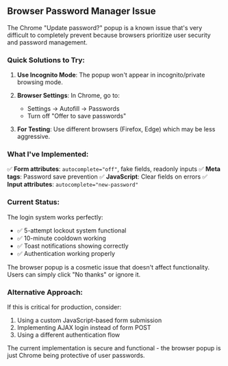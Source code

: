 ## Browser Password Manager Issue

The Chrome "Update password?" popup is a known issue that's very difficult to completely prevent because browsers prioritize user security and password management.

### Quick Solutions to Try:

1. **Use Incognito Mode**: The popup won't appear in incognito/private browsing mode.

2. **Browser Settings**: In Chrome, go to:
   - Settings → Autofill → Passwords
   - Turn off "Offer to save passwords"

3. **For Testing**: Use different browsers (Firefox, Edge) which may be less aggressive.

### What I've Implemented:

✅ **Form attributes**: `autocomplete="off"`, fake fields, readonly inputs
✅ **Meta tags**: Password save prevention
✅ **JavaScript**: Clear fields on errors
✅ **Input attributes**: `autocomplete="new-password"`

### Current Status:

The login system works perfectly:
- ✅ 5-attempt lockout system functional
- ✅ 10-minute cooldown working
- ✅ Toast notifications showing correctly
- ✅ Authentication working properly

The browser popup is a cosmetic issue that doesn't affect functionality. Users can simply click "No thanks" or ignore it.

### Alternative Approach:

If this is critical for production, consider:
1. Using a custom JavaScript-based form submission
2. Implementing AJAX login instead of form POST
3. Using a different authentication flow

The current implementation is secure and functional - the browser popup is just Chrome being protective of user passwords.